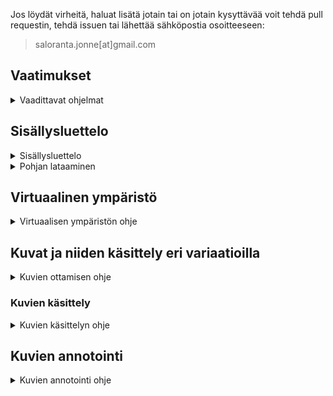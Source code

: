 Jos löydät virheitä, haluat lisätä jotain tai on jotain kysyttävää voit tehdä pull requestin, tehdä issuen tai lähettää sähköpostia osoitteeseen:

> saloranta.jonne[at]gmail.com

## Vaatimukset

<details>
<summary>Vaadittavat ohjelmat</summary>

<br>

[Colab (vaatii Google käyttäjän)](https://colab.research.google.com/)
Colabia Käytetään mallien opettamiseen ja testaamiseen, jos sinulla ei ole omaa konetta jossa on tarpeeksi tehoa ja CUDA yhteensopiva näytönohjain.

Tässä ohjeessa käytetään Colabia, joten tämä ei sisällä ohjeita sille miten CUDA yms asennetaan/käytetään.

[Python](https://www.python.org/downloads/) Python >=3.8, koska Ultralytics vaatii sen.

[Ultralytics](https://github.com/ultralytics/ultralytics) Ultralytics on paketti joka sisältää paljon erilaisia koneoppimis malleja. Tässä ohjeessa käytetään YOLOv8 mallia.

[Ultralytics HUB (vaatii kirjautumisen)](https://hub.ultralytics.com/) Täältä löytyy ilmaisia malleja, joita voi käyttää.

[Ultralytics (ENG.)](https://docs.ultralytics.com/) Täältä löytyy dokumentointia ja ohjeita Ultralyticsin käyttöön.

[LabelImg](https://github.com/HumanSignal/labelImg) on ohjelma jolla voi luoda kuvista annotaatioita. Annotaatiot ovat tiedostoja, jotka sisältävät tiedot kuvan tunnistettavista objekteista.

[Ohjevideo Colabiin (YouTube)](https://youtu.be/WgPbbWmnXJ8)

</details>

## Sisällysluettelo

<details>
<summary>Sisällysluettelo</summary>

<br>

### Vaatimukset

-   [x] [Mallipohjan lataaminen](#mallipohjan-lataaminen)
-   [x] [Virtuaalinen ympäristö](#virtuaalinen-ympäristö)

### Kuvat ja niiden käsittely

-   [x] [Kuvien ottaminen](#kuvien-ottaminen)
-   [x] [Kuvien käsittely](#kuvien-käsittely)
-   [x] [Kuvien muokkaus scripti](#randomize_images.py)

</details>

<details>
<summary>Pohjan lataaminen</summary>

<br>

<a name="mallipohjan-lataaminen"></a>

## Mallipohjan lataaminen

Lataa mallipohja (suositeltavaa) [täältä](https://github.com/JonneSaloranta?tab=repositories) ja pura se haluamaasi kansioon. Voit myös kloonata sen gitillä.

```cmd
git clone https://github.com/JonneSaloranta/YOLO-tunnistus-ohjeet.git
```

</details>

<a name="virtuaalinen-ympäristö"></a>

## Virtuaalinen ympäristö

<details>
<summary>Virtuaalisen ympäristön ohje</summary>
<br>

Virtuaalinen ympäristö kannattaa luoda, jotta ei tule ongelmia eri versioiden kanssa. Tässä ohjeessa käytetään Pythonin omaa virtuaalista ympäristöä.

Avaa komentokehote ja siirry kansioon johon haluat luoda virtuaalisen ympäristön.

![kuva](https://github.com/JonneSaloranta/YOLO-tunnistus-ohjeet/assets/72470168/4263bfae-9e71-4b83-bdff-fe74918119f0)

```cmd
cd C:\Users\user\Desktop\malli
```

Varmista että Python on asennettu ja lisätty ympäristömuuttujiin.

```cmd
python --version
```

jos sinulla on python asennettu oikein, voit jatkaa ja luoda virtuaalisen ympäristö komennolla:

```cmd
python -m venv [kansion nimi]

esim. venv = virtual environment
```

```cmd
python -m venv venv
```

Nyt voit asentaa Ultralyticsin virtuaaliseen ympäristöön.

```cmd
pip install ultralytics
```

</details>

<a name="kuvien-ottaminen"></a>

## Kuvat ja niiden käsittely eri variaatioilla

<details>
<summary>Kuvien ottamisen ohje</summary>

<br>

Kappaleen tunnistus mallin opetusdatan(kuvien) tulisi sisältää mahdollisimman paljon erilaisia variaatiota esim. valaistus, kuvakulma jne. Opetusdatan kuvien määrä on myös tärkeä tekijä. Mitä enemmän kuvia sitä parempi(useimmiten).

### Kuvien ottaminen

-   [x] Erilaiset kuvakulmat
-   [x] Erilaiset valaistukset
-   [x] Erilaiset taustat
-   [x] Erilaiset kameran zoomaukset
-   [x] Erilaiset kameran tarkennukset

</details>

<a name="kuvien-käsittely"></a>

### Kuvien käsittely

<details>
<summary>Kuvien käsittelyn ohje</summary>

<br>

Kuvien käsittely on suhteellisen helppoa. Kuvien käsittelyssä on hyvä käyttää erilaisia kuvankäsittelyohjelmia. Esim. GIMP, Photoshop, Paint.net, jne.

Säästän kuitenkin kaikkien aikaa ja hermoja, joten tein lyhyen scriptin Pythonilla, joka käy läpi kaikki kuvat ja muokkaa niitä satunnaisesti omien raja-arvojen mukaan.

> Yksi syötetty kuva

![Yksi syötetty kuva](https://github.com/JonneSaloranta/YOLO-tunnistus-ohjeet/assets/72470168/882321ca-f714-49da-810a-54e99ab78026)

> 50kpl käsiteltyjä kuvia

![50kpl käsiteltyjä kuvia](https://github.com/JonneSaloranta/YOLO-tunnistus-ohjeet/assets/72470168/85b98060-6221-4cf9-bb93-c1b14d1ae2d0)

Scripti löytyy täältä: [randomize_images.py](https://github.com/JonneSaloranta/YOLO-tunnistus-ohjeet/blob/master/randomize_images.py)

<a name="randomize_images.py"></a>

```python
num_variations = 5  # Määrittää kuinka monta kuvaa muokattua kuvaa luodaan per alkuperäinen kuva.

# Tämä on varmaan se tärkein parametri. Muitakin voi muokata jos välttämättä haluaa.

# Eri arvoja jotka määrittävät kuinka paljon kuvaa muokataan.

rotation_limit = 180  # Määrittää kuvan maksimi kiertokulman
resize_min = 0.5  # Minimi skaalauskerroin kuvan pienentämiseen
resize_max = 2.0  # Maksimi skaalauskerroin kuvan suurentamiseen
brightness_min = 0.5  # Minimi kirkkauskerroin
brightness_max = 1.5  # Maksimi kirkkauskerroin
contrast_min = -25  # Minimi kontrastikerroin
contrast_max = 25  # Maksiimi kontrastikerroin
saturation_min = 0.5  # Minimi värikylläisyyskerroin
saturation_max = 1.5  # Makismi värikylläisyyskerroin
exposure_min = 0.5  # Minimi valotuskerroin
exposure_max = 1.5  # Maksimi valotuskerroin
```

</details>

## Kuvien annotointi

<details>

<summary>Kuvien annotointi ohje</summary>

<br>

Kuvien annotointi on tärkeä osa mallin opetusdataa. Annotaatiot ovat tiedostoja, jotka sisältävät tiedot kuvan tunnistettavista objekteista ja niiden sijainnista kuvassa.

Annotaatiot voi luoda monella eri ohjelmalla. Tässä ohjeessa käytetään LabelImg ohjelmaa.

[LabelImg Github](https://github.com/HumanSignal/labelImg) ja lataa se windowsille 'releases' kohdasta.

![kuva](https://github.com/JonneSaloranta/YOLO-tunnistus-ohjeet/assets/72470168/07375ae6-1a5c-4f1b-999c-46dc9c9d6e5e)

Lataamisen jälkeen pura se haluamaasi kansioon ja avaa kyseisessä kansiossa oleva data kansio ja siellä oleva 'predefined_classes.txt' tiedosto.

![kuva](https://github.com/JonneSaloranta/YOLO-tunnistus-ohjeet/assets/72470168/a4d7c399-b311-4719-8e62-1bebdfe1daa5)

![kuva](https://github.com/JonneSaloranta/YOLO-tunnistus-ohjeet/assets/72470168/e334c5a9-1562-47be-92c9-63c6757ed9fd)

Jos et löydä kyseistä tiedostoa, voit luoda sen itse. sijaintiin: data/predefined_classes.txt

Tämä tiedosto sisältää kaikki luokat, joita voi käyttää annotoinnissa. Oman tunnistusmallin luomiseen on hyvä aloittaa tyhjästä ja lisätä luokat joita tarvitset. Luokkia voi lisätä myös myöhemmin.

Tässä on predefinied_classes.txt tiedoston sisältö, josta voi ottaa mallia.

```txt
dog
person
cat
tv
car
meatballs
marinara sauce
tomato soup
chicken noodle soup
french onion soup
chicken breast
ribs
pulled pork
hamburger
cavity
```

Kun olet luonut tiedoston, voit avata LabelImg ohjelman ja valita 'Open Dir' ja valita kansion jossa on kuvat joita haluat annotoida.

Kun olet valinnut kansion, voit valita 'Change Save Dir' ja valita kansion johon annotaatio tiedostot tallennetaan. Tämä kansio on hyvä olla sama kuin kuvien kansio.

![kuva](https://github.com/JonneSaloranta/YOLO-tunnistus-ohjeet/assets/72470168/de50015b-c09b-4ba6-ac36-d5f550454cfd)

Asetuksia, joita pitää/kannattaa muuttaa:

Pakolliset:

-   Vaihda 'PascalVOC' 'Yolo' muotoon.

![kuva](https://github.com/JonneSaloranta/YOLO-tunnistus-ohjeet/assets/72470168/a56e4450-6a79-4b8c-9677-7ac0f1bd8bd9)

Suosittelen:

-   Vaihda 'Auto Save Mode' päälle, jotta annotaatio tiedostot tallentuvat automaattisesti.

![kuva](https://github.com/JonneSaloranta/YOLO-tunnistus-ohjeet/assets/72470168/cc260665-75a7-413a-bfc5-659ceecc4974)

-   Merkitse 'Use Default Label' päälle, jotta voit valita luokan listasta, eikä joka kerta tarvitse kirjoittaa luokkaa itse.

![kuva](https://github.com/JonneSaloranta/YOLO-tunnistus-ohjeet/assets/72470168/f6bfc74b-857d-421a-bcba-5efd8581c04b)

Kun olet valinnut kansion, voit aloittaa annotoinnin painamalla W-näppäintä ja piirtämällä laatikon objektin ympärille. Kun olet piirtänyt laatikon, voit valita luokan listasta tai kirjoittaa sen itse.

![kuva](https://github.com/JonneSaloranta/YOLO-tunnistus-ohjeet/assets/72470168/f8a9ae25-d6ab-4772-ae4c-32178be0719d)

Pikanäppäimet:

-   w = piirrä laatikko
-   d = seuraava kuva
-   a = edellinen kuva
-   ctrl + s = tallenna annotaatio

Kun olet valinnut luokan, voit tallentaa annotaation painamalla 'Save' nappia. 'Auto Save Mode' ollessa päällä, annotaatio tallentuu automaattisesti, kun vaihdat seuraavaan kuvaan.

Nyt kun olemme tutustuneet LabelImg ohjelmaan, voimme aloittaa oikeasti kuvien annotoinnin, joka on tärkein ja aikaa vievin osa mallin luomisessa.

LabelImg:n luomat annotaatio tiedostot ovat txt tiedostoja, jotka sisältävät tiedot kuvan tunnistettavista objekteista. Tiedostot luodaan automaattisesti kun tallennat annotaation.

classes.txt tiedosto sisältää kaikki luokat, joita käytetään annotaatio tiedostoissa ja niiden järjestys on tärkeä. classes.txt tiedosto on samanlainen kuin predefined_classes.txt tiedosto, mutta se sisältää vain käytetyt luokat.

Tässä on esimerkki annotaatio tiedostosta:

```txt
0 0.494280 0.481580 0.216689 0.154176
```

Tiedosto sisältää 5 arvoa, jotka ovat _luokka, x1, y1, x2, y2_

-   _luokka_ on luokka johon objekti kuuluu.
-   _x1_ on annotaation vasemman yläkulman x koordinaatti.
-   _y1_ on annotaation vasemman yläkulman y koordinaatti.
-   _x2_ on annotaation oikean alakulman x koordinaatti.
-   _y2_ on annotaation oikean alakulman y koordinaatti.

</details>
